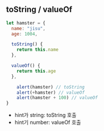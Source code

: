 ## toString / valueOf

```js
let hamster = {
  name: "jisu",
  age: 1004,

  toString() {
    return this.name
  },

  valueOf() {
    return this.age
  },

	alert(hamster) // toString
	alert(+hamster) // valueOf
	alert(hamster + 100) // valueOf
}
```

- hint가 string: toString 호출
- hint기 number: valueOf 호출
